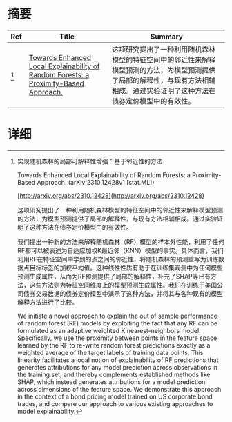 # 摘要

| Ref | Title | Summary |
| --- | --- | --- |
| [^1] | [Towards Enhanced Local Explainability of Random Forests: a Proximity-Based Approach.](http://arxiv.org/abs/2310.12428) | 这项研究提出了一种利用随机森林模型的特征空间中的邻近性来解释模型预测的方法，为模型预测提供了局部的解释性，与现有方法相辅相成。通过实验证明了这种方法在债券定价模型中的有效性。 |

# 详细

[^1]: 实现随机森林的局部可解释性增强：基于邻近性的方法

    Towards Enhanced Local Explainability of Random Forests: a Proximity-Based Approach. (arXiv:2310.12428v1 [stat.ML])

    [http://arxiv.org/abs/2310.12428](http://arxiv.org/abs/2310.12428)

    这项研究提出了一种利用随机森林模型的特征空间中的邻近性来解释模型预测的方法，为模型预测提供了局部的解释性，与现有方法相辅相成。通过实验证明了这种方法在债券定价模型中的有效性。

    

    我们提出一种新的方法来解释随机森林（RF）模型的样本外性能，利用了任何RF都可以被表述为自适应加权K最近邻（KNN）模型的事实。具体而言，我们利用RF在特征空间中学到的点之间的邻近性，将随机森林的预测重写为训练数据点目标标签的加权平均值。这种线性性质有助于在训练集观测中为任何模型预测生成属性，从而为RF预测提供了局部的解释性，补充了SHAP等已有方法，这些方法则为特征空间维度上的模型预测生成属性。我们在训练于美国公司债券交易数据的债券定价模型中演示了这种方法，并将其与各种现有的模型解释方法进行了比较。

    We initiate a novel approach to explain the out of sample performance of random forest (RF) models by exploiting the fact that any RF can be formulated as an adaptive weighted K nearest-neighbors model. Specifically, we use the proximity between points in the feature space learned by the RF to re-write random forest predictions exactly as a weighted average of the target labels of training data points. This linearity facilitates a local notion of explainability of RF predictions that generates attributions for any model prediction across observations in the training set, and thereby complements established methods like SHAP, which instead generates attributions for a model prediction across dimensions of the feature space. We demonstrate this approach in the context of a bond pricing model trained on US corporate bond trades, and compare our approach to various existing approaches to model explainability.
    

